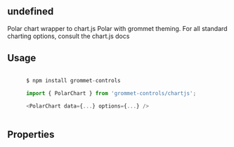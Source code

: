 ## undefined
Polar chart wrapper to chart.js Polar with grommet theming.
       For all standard charting options, consult the chart.js docs
      

## Usage

```javascript

      $ npm install grommet-controls
 
      import { PolarChart } from 'grommet-controls/chartjs';

      <PolarChart data={...} options={...} />
    
```

## Properties

  